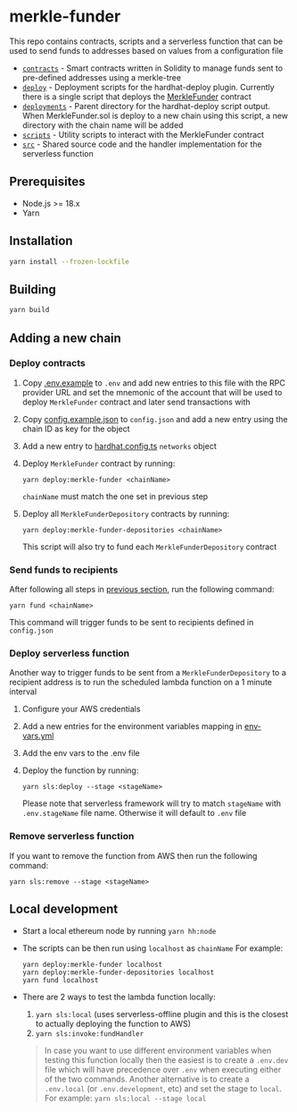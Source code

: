 # merkle-funder

This repo contains contracts, scripts and a serverless function that can be used to send funds to addresses based on values from a configuration file

- [`contracts`](./contracts/) - Smart contracts written in Solidity to manage funds sent to pre-defined addresses using a merkle-tree
- [`deploy`](./deploy/) - Deployment scripts for the hardhat-deploy plugin. Currently there is a single script that deploys the [MerkleFunder](./contracts/MerkleFunder.sol) contract
- [`deployments`](./deployments/) - Parent directory for the hardhat-deploy script output. When MerkleFunder.sol is deploy to a new chain using this script, a new directory with the chain name will be added
- [`scripts`](./scripts/) - Utility scripts to interact with the MerkleFunder contract
- [`src`](./src/) - Shared source code and the handler implementation for the serverless function

## Prerequisites

- Node.js >= 18.x
- Yarn

## Installation

```sh
yarn install --frozen-lockfile
```

## Building

```sh
yarn build
```

## Adding a new chain

### Deploy contracts

1. Copy [.env.example](./env.example) to `.env` and add new entries to this file with the RPC provider URL and set the mnemonic of the account that will be used to deploy `MerkleFunder` contract and later send transactions with
1. Copy [config.example.json](./config/config.example.json) to `config.json` and add a new entry using the chain ID as key for the object
   <!-- TODO: add more details about each field in the config -->
1. Add a new entry to [hardhat.config.ts](./hardhat.config.ts) `networks` object
1. Deploy `MerkleFunder` contract by running:

   ```shell
   yarn deploy:merkle-funder <chainName>
   ```

   `chainName` must match the one set in previous step

1. Deploy all `MerkleFunderDepository` contracts by running:

   ```shell
   yarn deploy:merkle-funder-depositories <chainName>
   ```

   This script will also try to fund each `MerkleFunderDepository` contract

### Send funds to recipients

After following all steps in [previous section](#deploy-contracts), run the following command:

```shell
yarn fund <chainName>
```

This command will trigger funds to be sent to recipients defined in `config.json`

### Deploy serverless function

Another way to trigger funds to be sent from a `MerkleFunderDepository` to a recipient address is to run the scheduled lambda function on a 1 minute interval

1. Configure your AWS credentials
1. Add a new entries for the environment variables mapping in [env-vars.yml](./env-vars.yml)
1. Add the env vars to the .env file
1. Deploy the function by running:

   ```shell
   yarn sls:deploy --stage <stageName>
   ```

   Please note that serverless framework will try to match `stageName` with `.env.stageName` file name. Otherwise it will default to `.env` file

### Remove serverless function

If you want to remove the function from AWS then run the following command:

```shell
yarn sls:remove --stage <stageName>
```

## Local development

- Start a local ethereum node by running `yarn hh:node`
- The scripts can be then run using `localhost` as `chainName`
  For example:

  ```shell
  yarn deploy:merkle-funder localhost
  yarn deploy:merkle-funder-depositories localhost
  yarn fund localhost
  ```

- There are 2 ways to test the lambda function locally:

  1. `yarn sls:local` (uses serverless-offline plugin and this is the closest to actually deploying the function to AWS)
  1. `yarn sls:invoke:fundHandler`

  > In case you want to use different environment variables when testing this function locally then the easiest is to create a `.env.dev` file which will have precedence over `.env` when executing either of the two commands. Another alternative is to create a `.env.local` (or `.env.development`, etc) and set the stage to `local`. For example: `yarn sls:local --stage local`
